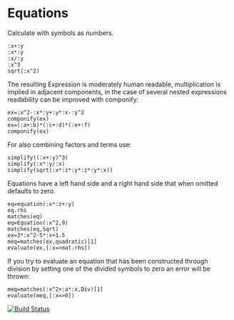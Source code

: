 # Equations
Calculate with symbols as numbers.
```
:x+:y
:x*:y
:x/:y
:x^3
sqrt(:x^2)
```

The resulting Expression is moderately human readable, multiplication is implied in adjacent components, in the case of several nested expressions readability can be improved with componify:
```
ex=:x^2-:x*:y+:y*:x-:y^2
componify(ex)
ex=(:a+:b)*(:c+:d)*(:e+:f)
componify(ex)
```

For also combining factors and terms use:
```
simplify((:x+:y)^3)
simplify(:x*:y/:x)
simplify(sqrt(:x*:z*:y*:z*:y*:x))
```

Equations have a left hand side and a right hand side that when omitted defaults to zero.
```
eq=equation(:x*:z+:y)
eq.rhs
matches(eq)
eq=Equation(:x^2,9)
matches(eq,Sqrt)
ex=3*:x^2-5*:x+1.5
meq=matches(ex,quadratic)[1]
evaluate(ex,[:x=>mat.rhs])
```

If you try to evaluate an equation that has been constructed through division by setting one of the divided symbols to zero an error will be thrown:
```
meq=matches(:x^2+:a*:x,Div)[1]
evaluate(meq,[:x=>0])
```

[![Build Status](https://travis-ci.org/jhlq/Equations.jl.svg?branch=master)](https://travis-ci.org/jhlq/Equations.jl)
